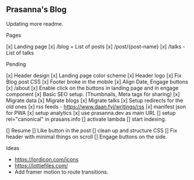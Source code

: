 ## Prasanna's Blog


Updating more readme.


Pages

[x] Landing page
[x] /blog = List of posts
[x] /post/{post-name}
[x] /talks - List of talks

Pending

[x] Header design
[x] Landing page color scheme
[x] Header logo
[x] Fix Blog post CSS
    [x] Footer broke in the mobile
    [x] Align Date, Engage buttons
[x] /about
[x] Enable click on the buttons in landing page and in engage component
[x] Basic SEO setup. (Thumbnails, Meta tags for sharing)
[x] Migrate data
    [x] Migrate blogs
    [x] Migrate talks
[x] Setup redirects for the old ones
[x] rss feeds - https://www.daan.fyi/writings/rss
[x] manifest json for PWA
[x] setup analytics
[x] use prasanna.dev as main URL
[] setup rel="canonical" in prasans.info
[] activate lambda
[] start indexing.

[] Resume
[] Like button in the post
[] clean up and structure CSS
[] Fix header with minimal things on scroll
[] Engage buttons on the side.

Ideas

* https://lordicon.com/icons
* https://lottiefiles.com/
* Add framer motion to route transitions.
